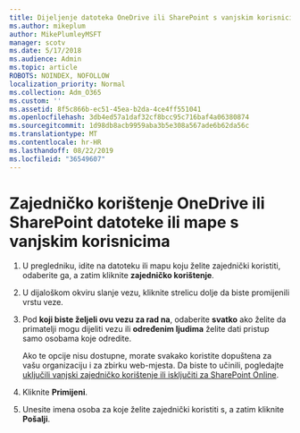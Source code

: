 ```yaml
---
title: Dijeljenje datoteka OneDrive ili SharePoint s vanjskim korisnicima
ms.author: mikeplum
author: MikePlumleyMSFT
manager: scotv
ms.date: 5/17/2018
ms.audience: Admin
ms.topic: article
ROBOTS: NOINDEX, NOFOLLOW
localization_priority: Normal
ms.collection: Adm_O365
ms.custom: ''
ms.assetid: 8f5c866b-ec51-45ea-b2da-4ce4ff551041
ms.openlocfilehash: 3db4ed57a1daf32cf8bcc95c716baf4a06380874
ms.sourcegitcommit: 1d98db8acb9959aba3b5e308a567ade6b62da56c
ms.translationtype: MT
ms.contentlocale: hr-HR
ms.lasthandoff: 08/22/2019
ms.locfileid: "36549607"
---
```

# <a name="share-a-onedrive-or-sharepoint-file-or-folder-with-external-users"></a>Zajedničko korištenje OneDrive ili SharePoint datoteke ili mape s vanjskim korisnicima

1. U pregledniku, idite na datoteku ili mapu koju želite zajednički koristiti, odaberite ga, a zatim kliknite **zajedničko korištenje**.
    
2. U dijaloškom okviru slanje vezu, kliknite strelicu dolje da biste promijenili vrstu veze.
    
3. Pod **koji biste željeli ovu vezu za rad na**, odaberite **svatko** ako želite da primatelji mogu dijeliti vezu ili **određenim ljudima** želite dati pristup samo osobama koje odredite. 
    
    Ako te opcije nisu dostupne, morate svakako koristite dopuštena za vašu organizaciju i za zbirku web-mjesta. Da biste to učinili, pogledajte [uključili vanjski zajedničko korištenje ili isključiti za SharePoint Online](https://go.microsoft.com/fwlink/?linkid=866426).
    
4. Kliknite **Primijeni**.
    
5. Unesite imena osoba za koje želite zajednički koristiti s, a zatim kliknite **Pošalji**.
    

